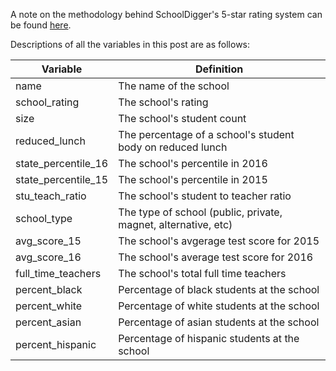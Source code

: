 A note on the methodology behind SchoolDigger's 5-star rating system can be found <a href="https://www.schooldigger.com/aboutranking.aspx">here</a>.

Descriptions of all the variables in this post are as follows:

<table>
  <thead>
    <tr>
      <th>Variable</th>
      <th>Definition</th>
    </tr>
  </thead>
  <tbody>
    <tr><td>name</td><td>The name of the school</td></tr>
    <tr><td>school_rating</td><td>The school's rating</td></tr>
    <tr><td>size</td><td>The school's student count</td></tr>
    <tr><td>reduced_lunch</td><td>The percentage of a school's student body on reduced lunch</td></tr>
    <tr><td>state_percentile_16</td><td>The school's percentile in 2016</td></tr>
    <tr><td>state_percentile_15</td><td>The school's percentile in 2015</td></tr>
    <tr><td>stu_teach_ratio</td><td>The school's student to teacher ratio</td></tr>
    <tr><td>school_type</td><td>The type of school (public, private, magnet, alternative, etc)</td></tr>
    <tr><td>avg_score_15</td><td>The school's avgerage test score for 2015</td></tr>
    <tr><td>avg_score_16</td><td>The school's average test score for 2016</td></tr>
    <tr><td>full_time_teachers</td><td>The school's total full time teachers</td></tr>
    <tr><td>percent_black</td><td>Percentage of black students at the school</td></tr>
    <tr><td>percent_white</td><td>Percentage of white students at the school</td></tr>
    <tr><td>percent_asian</td><td>Percentage of asian students at the school</td></tr>
    <tr><td>percent_hispanic</td><td>Percentage of hispanic students at the school</td></tr>
</table>